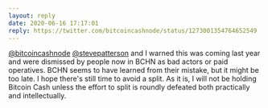 ```yaml
---
layout: reply
date: 2020-06-16 17:17:01
reply: https://twitter.com/bitcoincashnode/status/1273001354764652549
---
```


[@bitcoincashnode](https://twitter.com/bitcoincashnode) 
[@stevepatterson](https://steve-patterson) and I warned this was coming last year and were dismissed by people now in BCHN as bad actors or paid operatives. BCHN seems to have learned from their mistake, but it might be too late. I hope there's still time to avoid a split. As it is, I will not be holding Bitcoin Cash unless the effort to split is roundly defeated both practically and intellectually.
